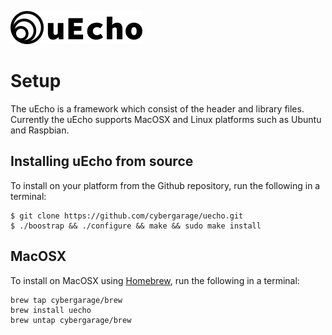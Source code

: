 ![logo](../img/uecho_logo.png)

# Setup

The uEcho is a framework which consist of the header and library files. Currently the uEcho supports MacOSX and Linux platforms such as Ubuntu and Raspbian.

## Installing uEcho from source

To install on your platform from the Github repository, run the following in a terminal:

```
$ git clone https://github.com/cybergarage/uecho.git
$ ./boostrap && ./configure && make && sudo make install
```

## MacOSX

To install on MacOSX using [Homebrew](http://brew.sh), run the following in a terminal:

```
brew tap cybergarage/brew
brew install uecho
brew untap cybergarage/brew
```
